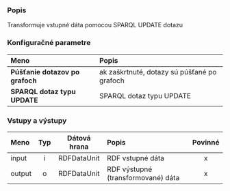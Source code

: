 ### Popis

Transformuje vstupné dáta pomocou SPARQL UPDATE dotazu

### Konfiguračné parametre

| Meno | Popis |
|:----|:----|
|**Púšťanie dotazov po grafoch** | ak zaškrtnuté, dotazy sú púšťané po grafoch |
|**SPARQL dotaz typu UPDATE** | SPARQL dotaz typu UPDATE |

### Vstupy a výstupy

|Meno |Typ | Dátová hrana | Popis | Povinné |
|:--------|:------:|:------:|:-------------|:---------------------:|
|input  |i | RDFDataUnit | RDF vstupné dáta |x|
|output |o | RDFDataUnit | RDF výstupné (transformované) dáta |x|
